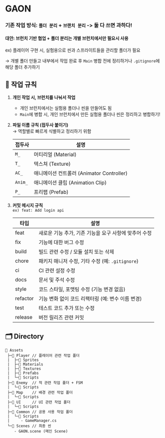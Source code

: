 # GAON

### **기존 작업 방식: `폴더 분리` + `브랜치 분리`** -> 둘 다 쓰면 과하다!
#### 대안: 브런치 기반 협업 + 폴더 분리는 개별 브런치에서만 필요시 사용
ex) 플레이어 구현 시, 실험용으로 씬과 스프라이트들을 관리할 폴더가 필요
   
   → 개별 폴더 만들고 내부에서 작업 완료 후 `Main` 병합 전에 정리하거나 `.gitignore`에 해당 폴더 추가하기

## 📁 작업 규칙

1. **개인 작업 시, 브런치를 나눠서 작업**
   - 개인 브런치에서는 실험용 폴더나 씬을 만들어도 됨
   - `Main`에 병합 시, 개인 브런치에서 만든 실험용 폴더나 씬은 정리하고 병합하기!

2. **파일 이름 규칙 (접두사 붙이기)**  
   → 역할별로 빠르게 식별하고 정리하기 위함

   | 접두사   | 설명                           |
   |----------|--------------------------------|
   | `M_`     | 머티리얼 (Material)            |
   | `T_`     | 텍스쳐 (Texture)               |
   | `AC_`    | 애니메이션 컨트롤러 (Animator Controller) |
   | `Anim_`  | 애니메이션 클립 (Animation Clip) |
   | `P_`     | 프리팹 (Prefab)                |

3. **커밋 메시지 규칙**  
   ```ex) feat: Add login api```

   | 타입     | 설명                                                                 |
   |----------|----------------------------------------------------------------------|
   | feat     | 새로운 기능 추가, 기존 기능을 요구 사항에 맞추어 수정               |
   | fix      | 기능에 대한 버그 수정                                               |
   | build    | 빌드 관련 수정 / 모듈 설치 또는 삭제                                |
   | chore    | 패키지 매니저 수정, 기타 수정 (예: `.gitignore`)                    |
   | ci       | CI 관련 설정 수정                                                   |
   | docs     | 문서 및 주석 수정                                                   |
   | style    | 코드 스타일, 포맷팅 수정 (기능 변경 없음)                          |
   | refactor | 기능 변화 없이 코드 리팩터링 (예: 변수 이름 변경)                   |
   | test     | 테스트 코드 추가 또는 수정                                          |
   | release  | 버전 릴리즈 관련 커밋                                               |

## 🗂 Directory
```
📂 Assets
 ├─📂 Player // 플레이어 관련 작업 폴더
 |  ├─📂 Sprites
 |  ├─📂 Materials
 |  ├─📂 Textures
 |  ├─📂 Prefabs
 |  └─📂 Scripts
 ├─📂 Enemy  // 적 관련 작업 폴더 + FSM
 |  └─📂 Scripts
 ├─📂 Map    // 배경 관련 작업 폴더
 |  └─📂 Scripts
 ├─📂 UI     // UI 관련 작업 폴더
 |  └─📂 Scripts
 ├─📂 Common // 공용 사용 작업 폴더
 |  └─📂 Scripts
 |     - GameManager.cs
 └─📂 Scenes // 최종 씬
    - GAON.scene (메인 Scene)
```
